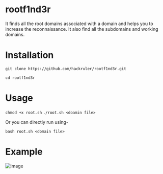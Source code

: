 # rootf1nd3r
It finds all the root domains associated with a domain and helps you to increase the reconnaissance. It also find all the subdomains and working domains.

# Installation
`git clone https://github.com/hackruler/rootf1nd3r.git`

`cd rootf1nd3r`

# Usage 
`chmod +x root.sh`
`./root.sh <doamin file>` 

Or you can directly run using-

`bash root.sh <domain file>`

# Example

![image](https://github.com/hackruler/rootf1nd3r/assets/82742964/d214fee3-246c-46e9-81fd-0fa9cb97cb5b)


